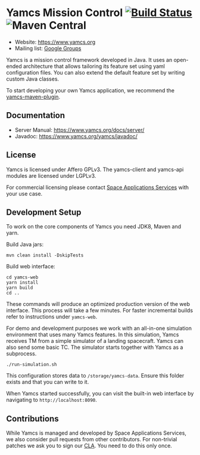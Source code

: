 # Yamcs Mission Control [![Build Status](https://travis-ci.org/yamcs/yamcs.svg?branch=master)](https://travis-ci.org/yamcs/yamcs) ![Maven Central](https://img.shields.io/maven-central/v/org.yamcs/yamcs.svg?label=release)

* Website: https://www.yamcs.org
* Mailing list: [Google Groups](https://groups.google.com/group/yamcs/)

Yamcs is a mission control framework developed in Java. It uses an open-ended architecture that allows tailoring its feature set using yaml configuration files. You can also extend the default feature set by writing custom Java classes.

To start developing your own Yamcs application, we recommend the [yamcs-maven-plugin](https://www.yamcs.org/yamcs-maven/yamcs-maven-plugin).


## Documentation

* Server Manual: https://www.yamcs.org/docs/server/
* Javadoc: https://www.yamcs.org/yamcs/javadoc/


## License

Yamcs is licensed under Affero GPLv3. The yamcs-client and yamcs-api modules are licensed under LGPLv3.

For commercial licensing please contact [Space Applications Services](https://www.spaceapplications.com) with your use case.


## Development Setup

To work on the core components of Yamcs you need JDK8, Maven and yarn.

Build Java jars:

    mvn clean install -DskipTests

Build web interface:

    cd yamcs-web
    yarn install
    yarn build
    cd ..

These commands will produce an optimized production version of the web interface. This process will take a few minutes. For faster incremental builds refer to instructions under `yamcs-web`.

For demo and development purposes we work with an all-in-one simulation environment that uses many Yamcs features. In this simulation, Yamcs receives TM from a simple simulator of a landing spacecraft. Yamcs can also send some basic TC. The simulator starts together with Yamcs as a subprocess.

    ./run-simulation.sh

This configuration stores data to `/storage/yamcs-data`. Ensure this folder exists and that you can write to it.

When Yamcs started successfully, you can visit the built-in web interface by navigating to `http://localhost:8090`.


## Contributions

While Yamcs is managed and developed by Space Applications Services, we also consider pull requests from other contributors. For non-trivial patches we ask you to sign our [CLA](https://www.yamcs.org/assets/Yamcs_Contributor_Agreement_v1.pdf). You need to do this only once.
